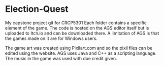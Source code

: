 # Election-Quest
My capstone project git for CRCP5301 
Each folder contains a specific element of the game. 
The code is hosted on the AGS editor itself but is uploaded to Itch.io and can be downloaded there.
A limitation of AGS is that the games made on it are for Windows users.


The game art was created using Pixilart.com and so the pixil files can be edited using the website. 
AGS uses Java and C++ as a scripting language.
The music in the game was used with due credit given.
